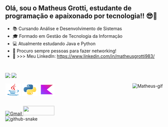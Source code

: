 ## Olá, sou o Matheus Grotti, estudante de programação e apaixonado por tecnologia!! 😎🚀

- 📚 Cursando Análise e Desenvolvimento de Sistemas
- 🎓 Formado em Gestão de Tecnologia da Informação
- 💻 Atualmente estudando Java e Python
- 🤝 Procuro sempre pessoas para fazer networking!
- 🔗 >>> Meu LinkedIn: https://www.linkedin.com/in/matheusgrotti983/
<br>


<p align="left">
  <img height="180em" src="https://github-readme-stats.vercel.app/api?username=mathgrotti&show_icons=true&theme=github_dark"/>
  <img height="180em" src="https://github-readme-stats.vercel.app/api/top-langs/?username=mathgrotti&layout=compact&theme=github_dark"/>
</p>

<p align="left">
  <img alt="Matheus-Java" height="40" width="50" src="https://raw.githubusercontent.com/devicons/devicon/master/icons/java/java-original.svg">
  <img alt="Matheus-Python" height="40" width="50" src="https://raw.githubusercontent.com/devicons/devicon/master/icons/python/python-original.svg">
  <img alt="Matheus-Kotlin" height="40" width="50" src="https://raw.githubusercontent.com/devicons/devicon/master/icons/kotlin/kotlin-original.svg">
  <img align="right" alt="Matheus-gif" src="https://cdn.discordapp.com/attachments/782794257085366274/1339989857552044092/gificonres.gif?ex=67b0ba4d&is=67af68cd&hm=e7393c7a34df0751b842b5fbc8992efb4fa68dfd7e4c4cb88d9e84630495b6db&">
</p>

  ##

<div>
  <a href="mailto:matheusgrottipereira@gmail.com" target="_blank">
    <img height="30" width="100" src="https://img.shields.io/badge/Gmail-D14836?style=for-the-badge&logo=gmail&logoColor=white" alt="Gmail">
  </a>

  <a href="https://www.linkedin.com/in/matheusgrotti983/" target="_blank">
    <img height="30" width="100" src="https://img.shields.io/badge/LinkedIn-0077B5?style=for-the-badge&logo=linkedin&logoColor=white">
  </a>
</div>



<picture>
  <source media="(prefers-color-scheme: dark)" srcset="https://raw.githubusercontent.com/mathgrotti/mathgrotti/output/github-contribution-grid-snake-dark.svg"/>
  <source media="(prefers-color-scheme: light)" srcset="[github-snake.svg](https://raw.githubusercontent.com/mathgrotti/mathgrotti/output/github-contribution-grid-snake.svg)" />
  <img alt="github-snake" src="[github-snake.svg](https://raw.githubusercontent.com/mathgrotti/mathgrotti/output/github-contribution-grid-snake.svg)" />
</picture>
